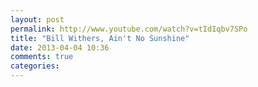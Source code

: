 ```yaml
---
layout: post
permalink: http://www.youtube.com/watch?v=tIdIqbv7SPo
title: "Bill Withers, Ain't No Sunshine"
date: 2013-04-04 10:36
comments: true
categories:
---
```



